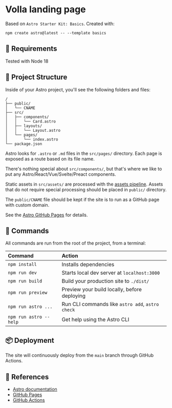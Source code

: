 # Volla landing page

Based on `Astro Starter Kit: Basics`. Created with:

```
npm create astro@latest -- --template basics
```

## 🧰 Requirements
Tested with Node 18

## 🚀 Project Structure

Inside of your Astro project, you'll see the following folders and files:

```
/
├── public/
│   └── CNAME
├── src/
│   ├── components/
│   │   └── Card.astro
│   ├── layouts/
│   │   └── Layout.astro
│   └── pages/
│       └── index.astro
└── package.json
```

Astro looks for `.astro` or `.md` files in the `src/pages/` directory. Each page is exposed as a route based on its file name.

There's nothing special about `src/components/`, but that's where we like to put any Astro/React/Vue/Svelte/Preact components.

Static assets in `src/assets/` are processed with the [assets pipeline](https://docs.astro.build/en/guides/assets/). Assets
that do not require special processing should be placed in `public/` directory.

The `public/CNAME` file should be kept if the site is to run as a GitHub page with custom domain.

See the [Astro GitHub Pages](https://docs.astro.build/en/guides/deploy/github/) for details.

## 🧞 Commands

All commands are run from the root of the project, from a terminal:

| Command                | Action                                           |
| :--------------------- | :----------------------------------------------- |
| `npm install`          | Installs dependencies                            |
| `npm run dev`          | Starts local dev server at `localhost:3000`      |
| `npm run build`        | Build your production site to `./dist/`          |
| `npm run preview`      | Preview your build locally, before deploying     |
| `npm run astro ...`    | Run CLI commands like `astro add`, `astro check` |
| `npm run astro --help` | Get help using the Astro CLI                     |

## 📦 Deployment
The site will continuously deploy from the `main` branch through GitHub Actions.

## 📑 References
* [Astro documentation](https://docs.astro.build)
* [GitHub Pages](https://docs.github.com/en/pages)
* [GitHub Actions](https://docs.github.com/en/actions)
